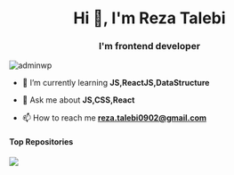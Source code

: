 <h1 align="center">Hi 👋, I'm Reza Talebi</h1>
<h3 align="center">I'm frontend developer</h3>

<p align="left"> <img src="https://komarev.com/ghpvc/?username=adminwp&label=Profile%20views&color=0e75b6&style=flat" alt="adminwp" /> </p>

- 🌱 I’m currently learning **JS,ReactJS,DataStructure**

- 💬 Ask me about **JS,CSS,React**

- 📫 How to reach me **reza.talebi0902@gmail.com**



#### Top Repositories


<a href="https://github.com/reaza-talebiii/crpyocurrency-ap">
  <img align="center" src="https://github-readme-stats.vercel.app/api/pin/?username=reaza-talebiii&repo=crpyocurrency-app&theme=buefy" />

</a>
